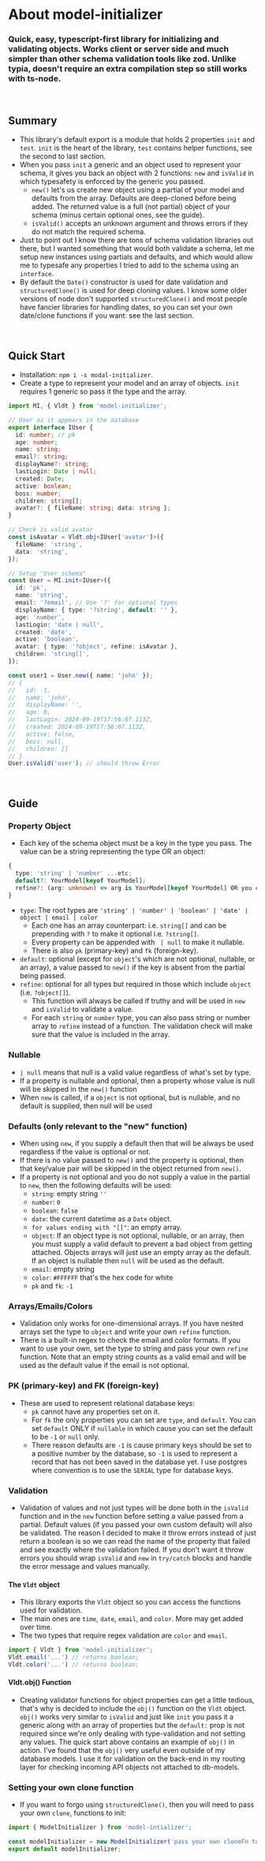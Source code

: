 # About model-initializer
<h3>Quick, easy, typescript-first library for initializing and validating objects. Works client or server side and much simpler than other schema validation tools like <b>zod</b>. Unlike typia, doesn't require an extra compilation step so still works with ts-node.</h3>
<br/>

## Summary
- This library's default export is a module that holds 2 properties `init` and `test`. `init` is the heart of the library, `test` contains helper functions, see the second to last section.
- When you pass `init` a generic and an object used to represent your schema, it gives you back an object with 2 functions: `new` and `isValid` in which typesafety is enforced by the generic you passed.
  - `new()` let's us create new object using a partial of your model and defaults from the array. Defaults are deep-cloned before being added. The returned value is a full (not partial) object of your schema (minus certain optional ones, see the guide).
  - `isValid()` accepts an unknown argument and throws errors if they do not match the required schema.
- Just to point out I know there are tons of schema validation libraries out there, but I wanted something that would both validate a schema, let me setup new instances using partials and defaults, and which would allow me to typesafe any properties I tried to add to the schema using an `interface`.
- By default the `Date()` constructor is used for date validation and `structuredClone()` is used for deep cloning values. I know some older versions of node don't supported `structuredClone()` and most people have fancier libraries for handling dates, so you can set your own date/clone functions if you want: see the last section.
<br/>


## Quick Start
- Installation: `npm i -s modal-initializer`.
- Create a type to represent your model and an array of objects. `init` requires 1 generic so pass it the type and the array.

```typescript
import MI, { Vldt } from 'model-initializer';

// User as it appears in the database
export interface IUser {
  id: number; // pk
  age: number;
  name: string;
  email?: string;
  displayName?: string;
  lastLogin: Date | null;
  created: Date;
  active: boolean;
  boss: number;
  children: string[];
  avatar?: { fileName: string; data: string };
}

// Check is valid avatar
const isAvatar = Vldt.obj<IUser['avatar']>({
  fileName: 'string',
  data: 'string',
});

// Setup "User schema"
const User = MI.init<IUser>({
  id: 'pk',
  name: 'string',
  email: '?email', // Use '?' for optional types
  displayName: { type: '?string', default: '' },
  age: 'number',
  lastLogin: 'date | null',
  created: 'date',
  active: 'boolean',
  avatar: { type: '?object', refine: isAvatar },
  children: 'string[]',
});

const user1 = User.new({ name: 'john' });
// {
//   id: -1,
//   name: 'john',
//   displayName: '',
//   age: 0,
//   lastLogin: 2024-09-19T17:56:07.113Z,
//   created: 2024-09-19T17:56:07.113Z,
//   active: false,
//   boss: null,
//   children: []
// }
User.isValid('user'); // should throw Error
```
<br/>


## Guide

### Property Object

- Each key of the schema object must be a key in the type you pass. The value can be a string representing the type OR an object:
```typescript
{
  type: 'string' | 'number' ...etc;
  default?: YourModel[keyof YourModel];
  refine?: (arg: unknown) => arg is YourModel[keyof YourModel] OR you can pass a string or number array;
}
```
- `type`: The root types are `'string' | 'number' | 'boolean' | 'date' | object | email | color`
  - Each one has an array counterpart: i.e. `string[]` and can be prepending with `?` to make it optional i.e. `?string[]`.
  - Every property can be appended with ` | null` to make it nullable. 
  - There is also `pk` (primary-key) and `fk` (foreign-key).
- `default`: optional (except for `object`'s which are not optional, nullable, or an array), a value passed to `new()` if the key is absent from the partial being passed.
- `refine`: optional for all types but required in those which include `object` (i.e. `?object[]`).
  - This function will always be called if truthy and will be used in `new` and `isValid` to validate a value.
  - For each `string` or `number` type, you can also pass string or number array to `refine` instead of a function. The validation check will make sure that the value is included in the array.

### Nullable 
- `| null` means that null is a valid value regardless of what's set by type.
- If a property is nullable and optional, then a property whose value is null will be skipped in the `new()` function
- When `new` is called, if a `object` is not optional, but is nullable, and no default is supplied, then null will be used

### Defaults (only relevant to the "new" function)
- When using `new`, if you supply a default then that will be always be used regardless if the value is optional or not. 
- If there is no value passed to `new()` and the property is optional, then that key/value pair will be skipped in the object returned from `new()`.
- If a property is not optional and you do not supply a value in the partial to `new`, then the following defaults will be used:
  - `string`: empty string `''`
  - `number`: `0`
  - `boolean`: `false`
  - `date`: the current datetime as a `Date` object.
  - `for values ending with "[]"`: an empty array.
  - `object`: If an object type is not optional, nullable, or an array, then you must supply a valid default to prevent a bad object from getting attached. Objects arrays will just use an empty array as the default. If an object is nullable then `null` will be used as the default.
  - `email`: empty string
  - `color`: `#FFFFFF` that's the hex code for white
  - `pk` and `fk`: `-1`

### Arrays/Emails/Colors
- Validation only works for one-dimensional arrays. If you have nested arrays set the type to `object` and write your own `refine` function.
- There is a built-in regex to check the email and color formats. If you want to use your own, set the type to string and pass your own `refine` function. Note that an empty string counts as a valid email and will be used as the default value if the email is not optional.

### PK (primary-key) and FK (foreign-key)
- These are used to represent relational database keys:
  - `pk` cannot have any properties set on it.
  - For `fk` the only properties you can set are `type`, and `default`. You can set `default` ONLY if `nullable` in which cause you can set the default to be `-1` or `null` only.
  - There reason defaults are `-1` is cause primary keys should be set to a positive number by the database, so `-1` is used to represent a record that has not been saved in the database yet. I use postgres where convention is to use the `SERIAL` type for database keys.

### Validation
- Validation of values and not just types will be done both in the `isValid` function and in the `new` function before setting a value passed from a partial. Default values (if you passed your own custom default) will also be validated. The reason I decided to make it throw errors instead of just return a boolean is so we can read the name of the property that failed and see exactly where the validation failed. If you don't want it throw errors you should wrap `isValid` and `new` in `try/catch` blocks and handle the error message and values manually.

#### The `Vldt` object
- This library exports the `Vldt` object so you can access the functions used for validation.
- The main ones are `time`, `date`, `email`, and `color`. More may get added over time.
- The two types that require regex validation are `color` and `email`.
```typescript
import { Vldt } from 'model-initializer';
Vldt.email('...') // returns boolean;
Vldt.color('...') // returns boolean;
```

#### Vldt.obj() Function
- Creating validator functions for object properties can get a little tedious, that's why is decided to include the `obj()` function on the `Vldt` object. `obj()` works very similar to `isValid` and just like `init` you pass it a generic along with an array of properties but the `default:` prop is not required since we're only dealing with type-validation and not setting any values. The quick start above contains an example of `obj()` in action. I've found that the `obj()` very useful even outside of my database models. I use it for validation on the back-end in my routing layer for checking incoming API objects not attached to db-models.

### Setting your own clone function
- If you want to forgo using `structuredClone()`, then you will need to pass your own `clone`, functions to init:
```typescript
import { ModelInitializer } from 'model-intializer';

const modelInitializer = new ModelInitializer('pass your own cloneFn to the constructor');
export default modelInitializer;
```
